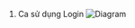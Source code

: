 1. Ca sử dụng Login
![Diagram](https://www.planttext.com/api/plantuml/png/V8zD2i9038NtSuhGVQyW5N7dJdGVEg4Cp6GaIP4YFPaBZ-GLd0u8_c4s8SbxNvBxzTQfeTYOeiFUii2QfuEI02eisJcXtf27IB3BG-3zf4O9BWvAZ4ezAa6pPIkUKWfZ8a3sS4BLSnRVBAWwtmXvOWiOzTrzn1Wy6lq1F2MlZDcvUchRhhuNV3QgwXUb8_RB-my0003__mC0)

